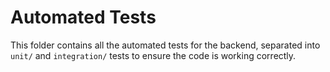 # Automated Tests

This folder contains all the automated tests for the backend, separated into `unit/` and `integration/` tests to ensure the code is working correctly. 